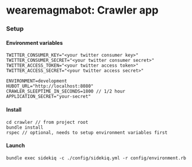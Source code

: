 # wearemagmabot: Crawler app

### Setup

#### Environment variables

    TWITTER_CONSUMER_KEY="<your twitter consumer key>"
    TWITTER_CONSUMER_SECRET="<your twitter consumer secret>"
    TWITTER_ACCESS_TOKEN="<your twitter access token>"
    TWITTER_ACCESS_SECRET="<your twitter access secret>"

    ENVIRONMENT=development
    HUBOT_URL="http://localhost:8080"
    CRAWLER_SLEEPTIME_IN_SECONDS=1800 // 1/2 hour
    APPLICATION_SECRET="your-secret"


#### Install

    cd crawler // from project root
    bundle install
    rspec // optional, needs to setup environment variables first

#### Launch

    bundle exec sidekiq -c ./config/sidekiq.yml -r config/environment.rb
